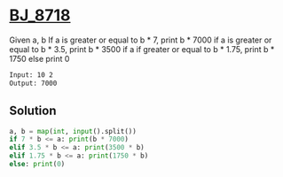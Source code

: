 # [BJ_8718](https://acmicpc.net/problem/8718)

Given a, b
If a is greater or equal to b * 7, print b * 7000
if a is greater or equal to b * 3.5, print b * 3500
if a if greater or equal to b * 1.75, print b * 1750
else print 0

```txt
Input: 10 2
Output: 7000
```

## Solution

```py
a, b = map(int, input().split())
if 7 * b <= a: print(b * 7000)
elif 3.5 * b <= a: print(3500 * b)
elif 1.75 * b <= a: print(1750 * b)
else: print(0)
```
